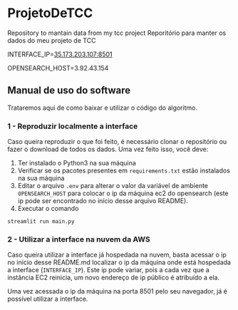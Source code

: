 # ProjetoDeTCC
Repository to mantain data from my tcc project
Reporitório para manter os dados do meu projeto de TCC

INTERFACE_IP=[35.173.203.107:8501](http://35.173.203.107:8501/)

OPENSEARCH_HOST=3.92.43.154

## Manual de uso do software

Trataremos aqui de como baixar e utilizar o código do algoritmo.

### 1 - Reproduzir localmente a interface

Caso queira reproduzir o que foi feito, é necessário clonar o repositório ou fazer o download de todos os dados. Uma vez feito isso, você deve:

1. Ter instalado o Python3 na sua máquina
2. Verificar se os pacotes presentes em `requirements.txt` estão instalados na sua
máquina
3. Editar o arquivo `.env` para alterar o valor da variável de ambiente `OPENSEARCH_HOST`
para colocar o ip da máquina ec2 do opensearch (este ip pode ser encontrado no
início desse arquivo README).
4. Executar o comando
```shell
streamlit run main.py
```

### 2 - Utilizar a interface na nuvem da AWS

Caso queira utilizar a interface já hospedada na nuvem, basta acessar o ip no início desse README.md  localizar o ip da máquina onde está hospedada a interface (`INTERFACE_IP`). Este ip pode variar, pois a cada vez que a instância EC2 reinicia, um novo endereço de ip público é atribuído a ela.

Uma vez acessada o ip da máquina na porta 8501 pelo seu navegador, já é possível utilizar a interface.
